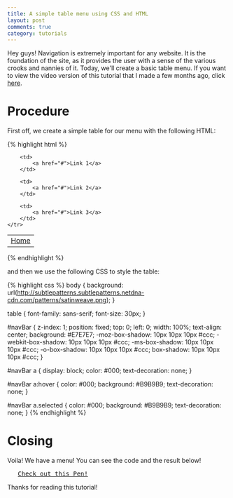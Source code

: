 ```yaml
---
title: A simple table menu using CSS and HTML
layout: post
comments: true
category: tutorials
---
```


Hey guys! Navigation is extremely important for any website. It is the foundation of the site, as it provides the user with a sense of the various crooks and nannies of it. Today, we'll create a basic table menu. If you want to view the video version of this tutorial that I made a few months ago, click [here](http://www.youtube.com/watch?v=xjZMlQUFsJY&feature=player_detailpage).

# Procedure

First off, we create a simple table for our menu with the following HTML:

{% highlight html %}
<table cellpadding="0px" cellspacing="0px" id="navBar">
	<tr>
		<td>
			<a class="selected" href="index.html">Home</a>
		</td>

		<td>
			<a href="#">Link 1</a>
		</td>

		<td>
			<a href="#">Link 2</a>
		</td>

		<td>
			<a href="#">Link 3</a>
		</td>
	</tr>
</table>
{% endhighlight %}

and then we use the following CSS to style the table:

{% highlight css %}
body {
	background: url(http://subtlepatterns.subtlepatterns.netdna-cdn.com/patterns/satinweave.png);
}

table {
	font-family: sans-serif;
	font-size: 30px;
}

#navBar {
	z-index: 1;
	position: fixed;
	top: 0;
	left: 0;
	width: 100%;
	text-align: center;
	background: #E7E7E7;
	-moz-box-shadow: 10px 10px 10px #ccc;
	-webkit-box-shadow: 10px 10px 10px #ccc;
	-ms-box-shadow: 10px 10px 10px #ccc;
	-o-box-shadow: 10px 10px 10px #ccc;
	box-shadow: 10px 10px 10px #ccc;
}

#navBar a {
	display: block;
	color: #000;
	text-decoration: none;
}

#navBar a:hover {
	color: #000;
	background: #B9B9B9;
	text-decoration: none;
}

#navBar a.selected {
	color: #000;
	background: #B9B9B9;
	text-decoration: none;
}
{% endhighlight %}

# Closing

Voila! We have a menu! You can see the code and the result below!
<div class="codepen"><pre class="codepen" data-height="300" data-type="result" data-href="JfAqo" data-user="srig99" data-safe="true"> <code> </code> <a href="http://codepen.io/srig99/pen/JfAqo">Check out this Pen!</a> </pre>
<script src="http://codepen.io/assets/embed/ei.js"> </script></div>
Thanks for reading this tutorial!